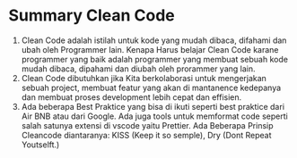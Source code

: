 # Summary Clean Code
1. Clean Code adalah istilah untuk kode yang mudah dibaca, difahami dan ubah oleh Programmer lain. Kenapa Harus belajar Clean Code karane programmer yang baik adalah programmer yang membuat sebuah kode mudah dibaca, dipahami dan diubah oleh prorammer yang lain.
2. Clean Code dibutuhkan jika Kita berkolaborasi untuk mengerjakan sebuah project, membuat featur yang akan di mantanence kedepanya dan membuat proses development lebih cepat dan effisien.
3. Ada beberapa Best Praktice yang bisa di ikuti seperti best praktice dari Air BNB atau dari Google.
Ada juga tools untuk memformat code seperti salah satunya extensi di vscode yaitu Prettier. Ada Beberapa Prinsip Cleancode diantaranya: KISS (Keep it so semple), Dry (Dont Repeat Youtselft.)
